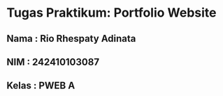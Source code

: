 # Tugas Praktikum: Portfolio Website

## Nama  : Rio Rhespaty Adinata
## NIM   : 242410103087
## Kelas : PWEB A
